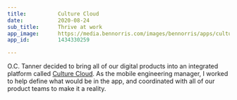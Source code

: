 ```yaml
---
title:          Culture Cloud
date:           2020-08-24
sub_title:      Thrive at work
app_image:      https://media.bennorris.com/images/bennorris/apps/culture-cloud.png
app_id:         1434330259

---
```


O.C. Tanner decided to bring all of our digital products into an integrated platform called [Culture Cloud](https://www.octanner.com/products/culture-cloud.html). As the mobile engineering manager, I worked to help define what would be in the app, and coordinated with all of our product teams to make it a reality.

<!--more-->
